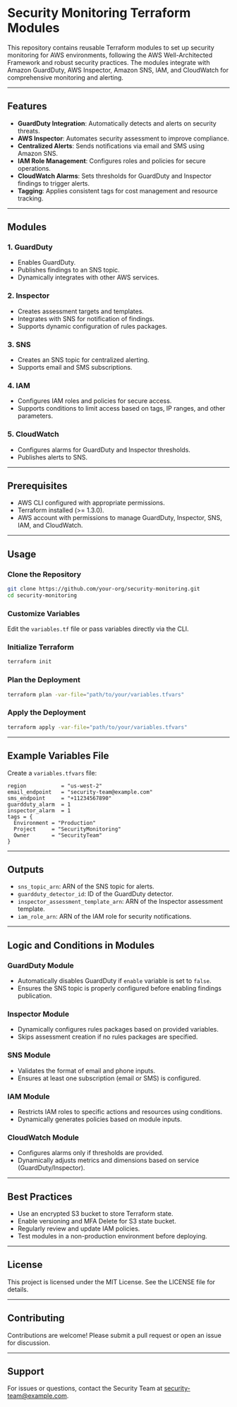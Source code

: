 # Security Monitoring Terraform Modules

This repository contains reusable Terraform modules to set up security monitoring for AWS environments, following the AWS Well-Architected Framework and robust security practices. The modules integrate with Amazon GuardDuty, AWS Inspector, Amazon SNS, IAM, and CloudWatch for comprehensive monitoring and alerting.

---

## **Features**
- **GuardDuty Integration**: Automatically detects and alerts on security threats.
- **AWS Inspector**: Automates security assessment to improve compliance.
- **Centralized Alerts**: Sends notifications via email and SMS using Amazon SNS.
- **IAM Role Management**: Configures roles and policies for secure operations.
- **CloudWatch Alarms**: Sets thresholds for GuardDuty and Inspector findings to trigger alerts.
- **Tagging**: Applies consistent tags for cost management and resource tracking.

---

## **Modules**
### **1. GuardDuty**
- Enables GuardDuty.
- Publishes findings to an SNS topic.
- Dynamically integrates with other AWS services.

### **2. Inspector**
- Creates assessment targets and templates.
- Integrates with SNS for notification of findings.
- Supports dynamic configuration of rules packages.

### **3. SNS**
- Creates an SNS topic for centralized alerting.
- Supports email and SMS subscriptions.

### **4. IAM**
- Configures IAM roles and policies for secure access.
- Supports conditions to limit access based on tags, IP ranges, and other parameters.

### **5. CloudWatch**
- Configures alarms for GuardDuty and Inspector thresholds.
- Publishes alerts to SNS.

---

## **Prerequisites**
- AWS CLI configured with appropriate permissions.
- Terraform installed (>= 1.3.0).
- AWS account with permissions to manage GuardDuty, Inspector, SNS, IAM, and CloudWatch.

---

## **Usage**
### **Clone the Repository**
```bash
git clone https://github.com/your-org/security-monitoring.git
cd security-monitoring
```

### **Customize Variables**
Edit the `variables.tf` file or pass variables directly via the CLI.

### **Initialize Terraform**
```bash
terraform init
```

### **Plan the Deployment**
```bash
terraform plan -var-file="path/to/your/variables.tfvars"
```

### **Apply the Deployment**
```bash
terraform apply -var-file="path/to/your/variables.tfvars"
```

---

## **Example Variables File**
Create a `variables.tfvars` file:
```hcl
region           = "us-west-2"
email_endpoint   = "security-team@example.com"
sms_endpoint     = "+11234567890"
guardduty_alarm  = 1
inspector_alarm  = 1
tags = {
  Environment = "Production"
  Project     = "SecurityMonitoring"
  Owner       = "SecurityTeam"
}
```

---

## **Outputs**
- `sns_topic_arn`: ARN of the SNS topic for alerts.
- `guardduty_detector_id`: ID of the GuardDuty detector.
- `inspector_assessment_template_arn`: ARN of the Inspector assessment template.
- `iam_role_arn`: ARN of the IAM role for security notifications.

---

## **Logic and Conditions in Modules**
### **GuardDuty Module**
- Automatically disables GuardDuty if `enable` variable is set to `false`.
- Ensures the SNS topic is properly configured before enabling findings publication.

### **Inspector Module**
- Dynamically configures rules packages based on provided variables.
- Skips assessment creation if no rules packages are specified.

### **SNS Module**
- Validates the format of email and phone inputs.
- Ensures at least one subscription (email or SMS) is configured.

### **IAM Module**
- Restricts IAM roles to specific actions and resources using conditions.
- Dynamically generates policies based on module inputs.

### **CloudWatch Module**
- Configures alarms only if thresholds are provided.
- Dynamically adjusts metrics and dimensions based on service (GuardDuty/Inspector).

---

## **Best Practices**
- Use an encrypted S3 bucket to store Terraform state.
- Enable versioning and MFA Delete for S3 state bucket.
- Regularly review and update IAM policies.
- Test modules in a non-production environment before deploying.

---

## **License**
This project is licensed under the MIT License. See the LICENSE file for details.

---

## **Contributing**
Contributions are welcome! Please submit a pull request or open an issue for discussion.

---

## **Support**
For issues or questions, contact the Security Team at security-team@example.com.

